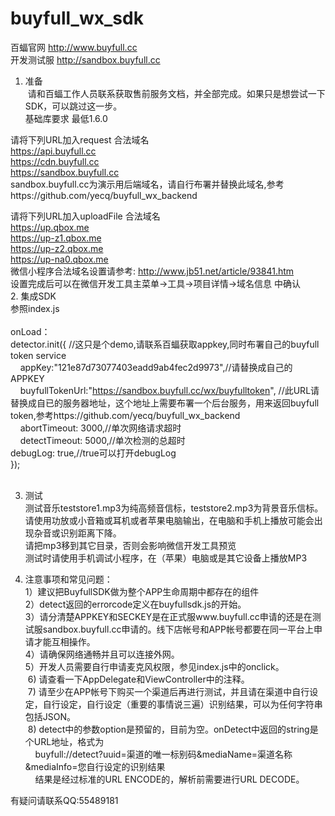 # buyfull_wx_sdk
百蝠官网 http://www.buyfull.cc</br>
开发测试服 http://sandbox.buyfull.cc</br>

1. 准备</br>
  请和百蝠工作人员联系获取售前服务文档，并全部完成。如果只是想尝试一下SDK，可以跳过这一步。</br>
  基础库要求 最低1.6.0

  请将下列URL加入request 合法域名</br>
  https://api.buyfull.cc</br>
  https://cdn.buyfull.cc</br>
  https://sandbox.buyfull.cc</br>
  sandbox.buyfull.cc为演示用后端域名，请自行布署并替换此域名,参考https://github.com/yecq/buyfull_wx_backend</br>

  请将下列URL加入uploadFile 合法域名</br>
  https://up.qbox.me</br>
  https://up-z1.qbox.me</br>
  https://up-z2.qbox.me</br>
  https://up-na0.qbox.me</br>
  微信小程序合法域名设置请参考: http://www.jb51.net/article/93841.htm</br>
  设置完成后可以在微信开发工具主菜单->工具->项目详情->域名信息 中确认</br>
2. 集成SDK</br>
  参照index.js</br></br>
  onLoad：</br>
  detector.init({
      //这只是个demo,请联系百蝠获取appkey,同时布署自己的buyfull token service</br>
      appKey:"121e87d73077403eadd9ab4fec2d9973",//请替换成自己的APPKEY</br>
      buyfullTokenUrl:"https://sandbox.buyfull.cc/wx/buyfulltoken", //此URL请替换成自已的服务器地址，这个地址上需要布署一个后台服务，用来返回buyfull token,参考https://github.com/yecq/buyfull_wx_backend</br>
      abortTimeout: 3000,//单次网络请求超时</br>
      detectTimeout: 5000,//单次检测的总超时</br>
      debugLog: true,//true可以打开debugLog</br>
    });</br></br>
    
    
3. 测试</br>
  测试音乐teststore1.mp3为纯高频音信标，teststore2.mp3为背景音乐信标。</br>
  请使用功放或小音箱或耳机或者苹果电脑输出，在电脑和手机上播放可能会出现杂音或识别距离下降。</br>
  请把mp3移到其它目录，否则会影响微信开发工具预览</br>
  测试时请使用手机调试小程序，在（苹果）电脑或是其它设备上播放MP3</br>

4. 注意事项和常见问题：</br>
  1）建议把BuyfullSDK做为整个APP生命周期中都存在的组件</br>
  2）detect返回的errorcode定义在buyfullsdk.js的开始。</br>
  3）请分清楚APPKEY和SECKEY是在正式服www.buyfull.cc申请的还是在测试服sandbox.buyfull.cc申请的。线下店帐号和APP帐号都要在同一平台上申请才能互相操作。</br>
  4）请确保网络通畅并且可以连接外网。</br>
  5）开发人员需要自行申请麦克风权限，参见index.js中的onclick。</br>
  6) 请查看一下AppDelegate和ViewController中的注释。</br>
  7) 请至少在APP帐号下购买一个渠道后再进行测试，并且请在渠道中自行设定，自行设定，自行设定（重要的事情说三遍）识别结果，可以为任何字符串包括JSON。</br>
  8) detect中的参数option是预留的，目前为空。onDetect中返回的string是个URL地址，格式为</br>
     buyfull://detect?uuid=渠道的唯一标别码&mediaName=渠道名称&mediaInfo=您自行设定的识别结果</br>
     结果是经过标准的URL ENCODE的，解析前需要进行URL DECODE。</br>
     
有疑问请联系QQ:55489181

